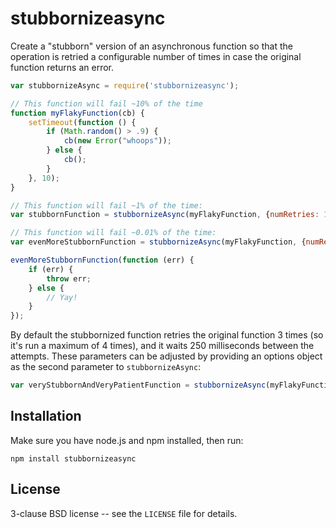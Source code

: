 stubbornizeasync
================

Create a "stubborn" version of an asynchronous function so that the
operation is retried a configurable number of times in case the
original function returns an error.

```javascript
var stubbornizeAsync = require('stubbornizeasync');

// This function will fail ~10% of the time
function myFlakyFunction(cb) {
    setTimeout(function () {
        if (Math.random() > .9) {
            cb(new Error("whoops"));
        } else {
            cb();
        }
    }, 10);
}

// This function will fail ~1% of the time:
var stubbornFunction = stubbornizeAsync(myFlakyFunction, {numRetries: 1});

// This function will fail ~0.01% of the time:
var evenMoreStubbornFunction = stubbornizeAsync(myFlakyFunction, {numRetries: 3});

evenMoreStubbornFunction(function (err) {
    if (err) {
        throw err;
    } else {
        // Yay!
    }
});
```

By default the stubbornized function retries the original function 3
times (so it's run a maximum of 4 times), and it waits 250
milliseconds between the attempts. These parameters can be adjusted by
providing an options object as the second parameter to
`stubbornizeAsync`:

```javascript
var veryStubbornAndVeryPatientFunction = stubbornizeAsync(myFlakyFunction, {numRetries: 10, delayMsec: 10000});
```

Installation
------------

Make sure you have node.js and npm installed, then run:

    npm install stubbornizeasync

License
-------

3-clause BSD license -- see the `LICENSE` file for details.

